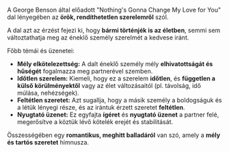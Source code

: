 A George Benson által előadott "Nothing's Gonna Change My Love for You" dal lényegében az **örök, rendíthetetlen szerelemről** szól.

A dal azt az érzést fejezi ki, hogy **bármi történjék is az életben**, semmi sem változtathatja meg az éneklő személy szerelmét a kedvese iránt.

Főbb témái és üzenetei:

*   **Mély elkötelezettség:** A dalt éneklő személy mély **elhivatottságát és hűségét** fogalmazza meg partnerével szemben.
*   **Időtlen szerelem:** Kiemeli, hogy ez a szerelem **időtlen**, és **független a külső körülményektől** vagy az élet változásaitól (pl. távolság, idő múlása, nehézségek).
*   **Feltétlen szeretet:** Azt sugallja, hogy a másik személy a boldogságuk és a létük lényegi része, és az irántuk érzett szeretet **feltétlen**.
*   **Nyugtató üzenet:** Ez egyfajta **ígéret** és **nyugtató üzenet** a partner felé, megerősítve a köztük lévő kötelék erejét és stabilitását.

Összességében egy **romantikus, meghitt balladáról** van szó, amely a **mély és tartós szeretet** himnusza.